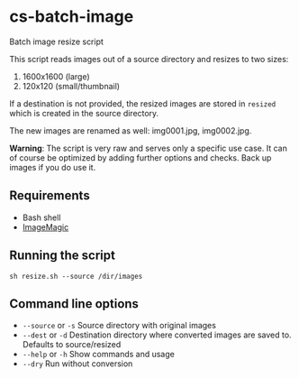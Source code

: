 # cs-batch-image

Batch image resize script

This script reads images out of a source directory and resizes to two sizes:

1. 1600x1600 (large)
2. 120x120 (small/thumbnail)

If a destination is not provided, the resized images are stored in 
`resized` which is created in the source directory.

The new images are renamed as well: img0001.jpg, img0002.jpg.

**Warning**: The script is very raw and serves only a specific use case. It
can of course be optimized by adding further options and checks. 
Back up images if you do use it.


## Requirements

- Bash shell
- [ImageMagic](http://www.imagemagick.org/script/index.php)


## Running the script

```
sh resize.sh --source /dir/images

```


## Command line options

- `--source` or `-s`    Source directory with original images
- `--dest` or `-d`      Destination directory where converted images are saved 
  to. Defaults to source/resized
- `--help` or `-h`      Show commands and usage
- `--dry`               Run without conversion


